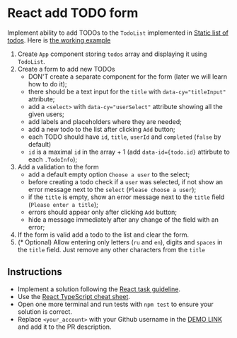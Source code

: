 # React add TODO form
Implement ability to add TODOs to the `TodoList` implemented in [Static list of todos](https://github.com/mate-academy/react_static-list-of-todos).
Here is [the working example](https://mate-academy.github.io/react_add-todo-form/)

1. Create `App` component storing `todos` array and displaying it using `TodoList`.
1. Create a form to add new TODOs
    - DON'T create a separate component for the form (later we will learn how to do it);
    - there should be a text input for the `title` with `data-cy="titleInput"` attribute;
    - add a `<select>` with `data-cy="userSelect"` attribute showing all the given users;
    - add labels and placeholders where they are needed;
    - add a new todo to the list after clicking `Add` button;
    - each TODO should have `id`, `title`, `userId` and `completed` (`false` by default)
    - `id` is a maximal `id` in the array + 1 (add `data-id={todo.id}` attirbute to each `.TodoInfo`);
1. Add a validation to the form
    - add a default empty option `Choose a user` to the select;
    - before creating a todo check if a `user` was selected, if not show an error message next to the `select` (`Please choose a user`);
    - if the `title` is empty, show an error message next to the `title` field (`Please enter a title`);
    - errors should appear only after clicking `Add` button;
    - hide a message immediately after any change of the field with an error;
1. If the form is valid add a todo to the list and clear the form.
1. (* Optional) Allow entering only letters (`ru` and `en`), digits and `spaces` in the `title` field.
    Just remove any other characters from the `title`

## Instructions

- Implement a solution following the [React task guideline](https://github.com/mate-academy/react_task-guideline#react-tasks-guideline).
- Use the [React TypeScript cheat sheet](https://mate-academy.github.io/fe-program/js/extra/react-typescript).
- Open one more terminal and run tests with `npm test` to ensure your solution is correct.
- Replace `<your_account>` with your Github username in the [DEMO LINK](https://amelentieva.github.io/react_add-todo-form/) and add it to the PR description.
